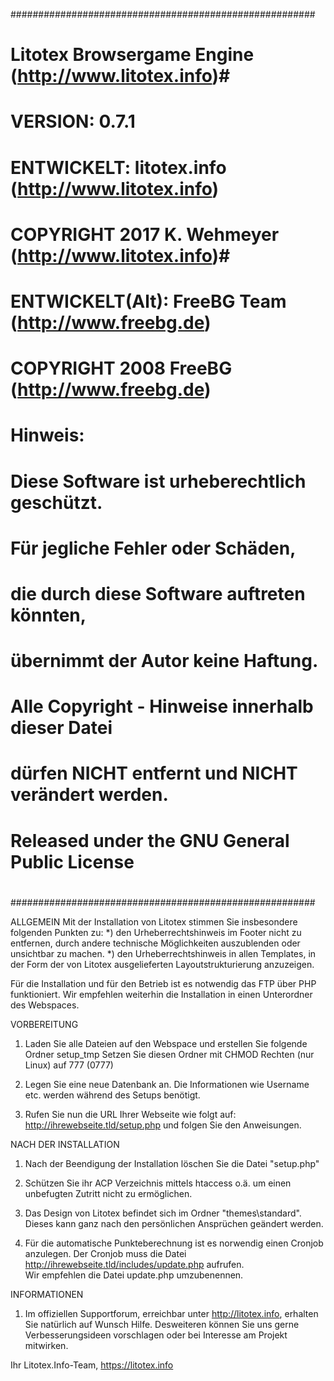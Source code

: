 #######################################################
#						                                          #
# Litotex Browsergame Engine (http://www.litotex.info)#
# VERSION: 0.7.1				                              #  
# ENTWICKELT: litotex.info (http://www.litotex.info)  #
# COPYRIGHT 2017 K. Wehmeyer (http://www.litotex.info)#
# ENTWICKELT(Alt): FreeBG Team (http://www.freebg.de) #
# COPYRIGHT 2008 FreeBG (http://www.freebg.de)	      #
#						                                          #
#	Hinweis:				                                    #
# Diese Software ist urheberechtlich geschützt.	      #
#					       	                                    #
# Für jegliche Fehler oder Schäden, 		              #
# die durch diese Software auftreten könnten,         #
# übernimmt der Autor keine Haftung.		              #
#                                                     #
#  Alle Copyright - Hinweise innerhalb dieser Datei   #
#  dürfen NICHT entfernt und NICHT verändert werden.  #
#						                                          #
#  Released under the GNU General Public License      #
#                                                     #
#######################################################


ALLGEMEIN
Mit der Installation von Litotex stimmen Sie insbesondere folgenden Punkten zu: 
*) den Urheberrechtshinweis im Footer nicht zu entfernen, durch andere technische Möglichkeiten auszublenden oder unsichtbar zu machen.
*) den Urheberrechtshinweis in allen Templates, in der Form der von Litotex ausgelieferten Layoutstrukturierung anzuzeigen.

Für die Installation und für den Betrieb ist es notwendig das FTP über PHP funktioniert.
Wir empfehlen weiterhin die Installation in einen Unterordner des Webspaces.



VORBEREITUNG


1. Laden Sie alle Dateien auf den Webspace und erstellen Sie folgende Ordner
   setup_tmp
   Setzen Sie diesen Ordner mit CHMOD Rechten (nur Linux) auf 777 (0777)


2. Legen Sie eine neue Datenbank an.
	 Die Informationen wie Username etc. werden während des Setups benötigt.

3. Rufen Sie nun die URL Ihrer Webseite wie folgt auf: 
	 http://ihrewebseite.tld/setup.php und folgen Sie den Anweisungen.



NACH DER INSTALLATION


1. Nach der Beendigung der Installation löschen Sie die Datei "setup.php" 

2. Schützen Sie ihr ACP Verzeichnis mittels htaccess o.ä. um einen unbefugten Zutritt nicht zu ermöglichen.

3. Das Design von Litotex befindet sich im Ordner "themes\standard".
	 Dieses kann ganz nach den persönlichen Ansprüchen geändert werden.
		 
4. Für die automatische Punkteberechnung ist es norwendig einen Cronjob anzulegen.
	 Der Cronjob muss die Datei http://ihrewebseite.tld/includes/update.php aufrufen.	 
	 Wir empfehlen die Datei update.php umzubenennen.
	 
	 
INFORMATIONEN

1. Im offiziellen Supportforum, erreichbar unter http://litotex.info, erhalten Sie natürlich auf Wunsch
Hilfe. Desweiteren können Sie uns gerne Verbesserungsideen vorschlagen oder bei Interesse am Projekt mitwirken.


Ihr Litotex.Info-Team,
https://litotex.info
